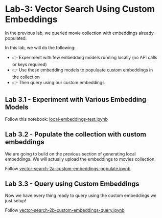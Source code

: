 # Lab-3: Vector Search Using Custom Embeddings

In the previous lab, we queried movie collection with embeddings already populated.

In this lab, we will do the following:

- 👉 Experiment with few embedding models running locally (no API calls or keys required)
- 👉 Use these embedding models to populuate custom embeddings in the collection
- 👉 Then query using our custom embeddings

## Lab 3.1 - Experiment with Various Embedding Models

Follow this notebook: [local-embeddings-test.ipynb](local-embeddings-test.ipynb)

## Lab 3.2 - Populate the collection with custom embeddings

We are going to build on the previous section of generating local embeddings.  We will actually upload the embeddings to movies collection.

Follow [vector-search-2a-custom-embeddings-populate.ipynb](vector-search-2a-custom-embeddings-populate.ipynb)

## Lab 3.3 - Query using Custom Embeddings

Now we have every thing ready to query using the custom embeddings we just setup!

Follow [vector-search-2b-custom-embeddings-query.ipynb](vector-search-2b-custom-embeddings-query.ipynb)